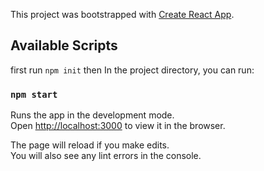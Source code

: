 This project was bootstrapped with [Create React App](https://github.com/facebook/create-react-app).

## Available Scripts
first run `npm init`
then
In the project directory, you can run:

### `npm start`

Runs the app in the development mode.<br />
Open [http://localhost:3000](http://localhost:3000) to view it in the browser.

The page will reload if you make edits.<br />
You will also see any lint errors in the console.
